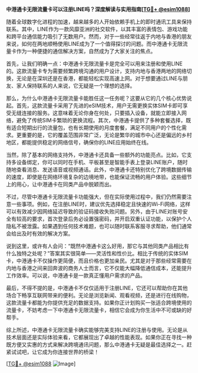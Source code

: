 **中港通卡无限流量卡可以注册LINE吗？深度解读与实用指南[[TG💪+ @esim1088](https://t.me/s/esim1088)]**

随着全球数字化进程的加速，越来越多的人开始依赖手机上的即时通讯工具来保持联系。其中，LINE作为一款风靡亚洲的社交软件，以其丰富的表情包、游戏功能和跨平台通信能力吸引了无数用户。然而，对于一些经常往返于内地与香港的朋友来说，如何在两地顺畅使用LINE成为了一个值得探讨的问题。而中港通卡无限流量卡作为一种便捷的通信解决方案，自然成为了大家关注的焦点。

首先，让我们明确一点：中港通卡无限流量卡是完全可以用来注册和使用LINE的。这款流量卡专为需要频繁跨境沟通的用户设计，支持内地与香港两地的网络切换，无论是在深圳还是在香港，都能轻松实现高速上网。对于想要通过LINE与朋友、家人保持联系的人来说，它无疑是一个理想的选择。

那么，为什么中港通卡无限流量卡能胜任这一任务呢？这要从它的几个核心优势说起。首先，这款流量卡采用了先进的eSIM技术，用户无需更换实体SIM卡即可享受无缝连接的服务。这意味着无论你身在何处，只要插入设备，就能立即接入网络，避免了传统SIM卡繁琐的更换流程。其次，中港通卡提供了多种套餐选择，既有适合短期出行的流量包，也有长期使用的月度套餐，满足不同用户的个性化需求。更重要的是，它的覆盖范围非常广泛，无论是繁华的城市中心还是偏远的乡村地区，都能提供稳定的网络信号，确保你的LINE应用始终在线。

当然，除了基本的网络支持外，中港通卡还具备一些额外的功能亮点。比如，它支持多设备绑定，你可以同时在手机、平板甚至是智能手表上登录LINE账户，随时随地查看消息、发送语音或视频通话。此外，中港通卡还特别优化了跨境数据传输的速度，即使是在网络环境复杂的边境地带，也能保证流畅的用户体验。这些细节上的用心，让中港通卡在同类产品中脱颖而出。

不过，尽管中港通卡无限流量卡功能强大，但在实际使用过程中，我们仍然需要注意一些事项。例如，在注册LINE时，建议优先选择稳定且快速的Wi-Fi网络，这样可以有效减少因网络延迟导致的验证码接收失败问题。另外，由于LINE对账号安全有较高的要求，首次登录后务必设置强密码，并开启双重认证功能，以保护个人隐私不被泄露。如果遇到任何技术难题，也可以随时联系客服寻求帮助，他们通常会给出及时有效的解决方案。

说到这里，或许有人会问：“既然中港通卡这么好用，那它与其他同类产品相比有什么独特之处呢？”答案其实很简单——灵活性和性价比。相比于传统的实体SIM卡，中港通卡不仅操作更简便，而且价格也更加亲民。尤其是对于那些经常需要在内地与香港之间来回奔波的商务人士而言，它不仅能大幅降低通信成本，还能提升工作效率。可以说，中港通卡是一款真正懂用户需求的产品。

最后，不得不提的是，中港通卡不仅仅适用于注册LINE，它还可以帮助你在其他场合下畅享互联网带来的便利。无论是浏览新闻、观看视频，还是进行在线购物，这款流量卡都能为你提供充足的数据支持。如果你正计划购买一张适合跨境使用的流量卡，不妨考虑一下中港通卡无限流量卡，相信它会成为你生活中不可或缺的好帮手。

综上所述，中港通卡无限流量卡确实能够完美支持LINE的注册与使用。无论是从技术层面还是实际体验来看，它都展现出了卓越的性能表现。如果你正在寻找一种既方便又实惠的方式来解决跨境通讯问题，那么中港通卡无疑是最佳选择之一。赶紧试试吧，让它成为你连接世界的桥梁！

[[TG💪+ @esim1088](https://t.me/s/esim1088) ![Image](https://i.postimg.cc/4NQfJmqS/Snipaste-2025-05-13-00-14-12.png)]